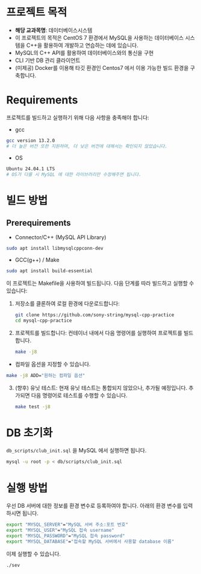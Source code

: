 # 프로젝트 목적

- **해당 교과목명**: 데이터베이스시스템
- 이 프로젝트의 목적은 CentOS 7 환경에서 MySQL을 사용하는 데이터베이스 시스템을 C++을 활용하여 개발하고 연습하는 데에 있습니다. 
- MySQL의 C++ API를 활용하여 데이터베이스와의 통신을 구현
- CLI 기반 DB 관리 클라이언트
- (미제공) Docker를 이용해 타깃 환경인 Centos7 에서 이용 가능한 빌드 환경을 구축합니다.

# Requirements

프로젝트를 빌드하고 실행하기 위해 다음 사항을 충족해야 합니다:
- gcc
```bash
gcc version 13.2.0
# 더 높은 버전 또한 지원하며, 더 낮은 버전에 대해서는 확인되지 않았습니다.
```

- OS
```bash
Ubuntu 24.04.1 LTS
# OS가 다를 시 MySQL 에 대한 라이브러리만 수정해주면 됩니다.
```

# 빌드 방법

## Prerequirements
- Connector/C++ (MySQL API Library)
```bash
sudo apt install libmysqlcppconn-dev
```
- GCC(g++) / Make
```bash
sudo apt install build-essential
```

이 프로젝트는 Makefile을 사용하여 빌드됩니다. 다음 단계를 따라 빌드하고 실행할 수 있습니다:

1. 저장소를 클론하여 로컬 환경에 다운로드합니다:
   ```bash
   git clone https://github.com/sony-string/mysql-cpp-practice
   cd mysql-cpp-practice
   ```

2. 프로젝트를 빌드합니다:
   컨테이너 내에서 다음 명령어를 실행하여 프로젝트를 빌드합니다.
   ```bash
   make -j8
   ```
  - 컴파일 옵션을 지정할 수 있습니다.
  ```bash
  make -j8 ADD="원하는 컴파일 옵션" 
  ```

3. (향후) 유닛 테스트:
   현재 유닛 테스트는 통합되지 않았으나, 추가될 예정입니다. 추가되면 다음 명령어로 테스트를 수행할 수 있습니다.
   ```bash
   make test -j8
   ```

# DB 초기화
`db_scripts/club_init.sql` 을 MySQL 에서 실행하면 됩니다.
```bash
mysql -u root -p < db/scripts/club_init.sql
```

# 실행 방법

우선 DB 서버에 대한 정보를 환경 변수로 등록하여야 합니다.
아래의 환경 변수를 입력하시면 됩니다.
```bash
export "MYSQL_SERVER"="MySQL 서버 주소:포트 번호"
export "MYSQL_USER"="MySQL 접속 username"
export "MYSQL_PASSWORD"="MySQL 접속 password"
export "MYSQL_DATABASE"="접속할 MySQL 서버에서 사용할 database 이름"

```
이제 실행할 수 있습니다.
```bash
./sev
```